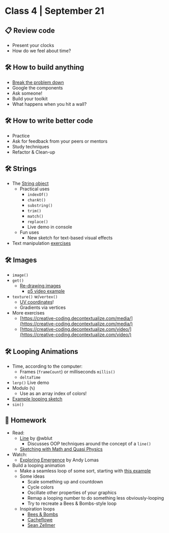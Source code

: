 # Class 4 | September 21

## 📋 Review code

* Present your clocks
* How do we feel about time?

## 🛠️ How to build anything

* [Break the problem down](https://twitter.com/monicaaquirk/status/1298447577671561216)
* Google the components
* Ask someone!
* Build your toolkit
* What happens when you hit a wall?

## 🛠️ How to write better code

* Practice
* Ask for feedback from your peers or mentors
* Study techniques
* Refactor & Clean-up

## 🛠️ Strings

* The [String object](https://developer.mozilla.org/en-US/docs/Web/JavaScript/Reference/Global_Objects/String)
  * Practical uses
    * `indexOf()`
    * `charAt()`
    * `substring()`
    * `trim()`
    * `match()`
    * `replace()`
    * Live demo in console
  * Fun uses
    * New sketch for text-based visual effects
* Text manipulation [exercises](https://creative-coding.decontextualize.com/text-and-type/)

## 🛠️ Images

* `image()`
* `get()`
  * [Re-drawing images](https://editor.p5js.org/cacheflowe/sketches/RNbj-2IV0)
    * [p5 video example](https://p5js.org/examples/dom-video-pixels.html)
* `texture()` w/`vertex()`
  * [UV coordinates](https://editor.p5js.org/cacheflowe/sketches/DhW4CrQ18)!
  * Gradients via vertices
* More exercises
  * [https://creative-coding.decontextualize.com/media/](https://creative-coding.decontextualize.com/media/)
  * [https://creative-coding.decontextualize.com/video/](https://creative-coding.decontextualize.com/video/)

## 🛠️ Looping Animations

* Time, according to the computer:
  * Frames (`frameCount`) or milliseconds `millis()`
  * `deltaTime`
* `lerp()` Live demo
* Modulo (`%`)
  * Use as an array index of colors!
* [Example looping sketch](https://editor.p5js.org/cacheflowe/sketches/JWQn2Wn4E)
* `sin()`

## 📝 Homework

* Read:
  * [Line](https://wblut.com/line/) by @wblut
    * Discusses OOP techniques around the concept of a `line()`
  * [Sketching with Math and Quasi Physics](https://kynd.github.io/p5sketches/)
* Watch:
  * [Exploring Emergence](https://www.youtube.com/watch?v=gOqOyb51prU) by Andy Lomas
* Build a looping animation
  * Make a seamless loop of some sort, starting with [this example](https://editor.p5js.org/cacheflowe/sketches/JWQn2Wn4E)
  * Some ideas
    * Scale something up and countdown
    * Cycle colors
    * Oscillate other properties of your graphics
    * Remap a looping number to do something less obviously-looping
    * Try to recreate a Bees & Bombs-style loop
  * Inspiration loops
    * [Bees & Bombs](https://beesandbombs.tumblr.com/page/22)
    * [Cacheflowe](https://cacheflowe.com/art/digital)
    * [Sean Zellmer](https://www.instagram.com/lejeunerenard/)
